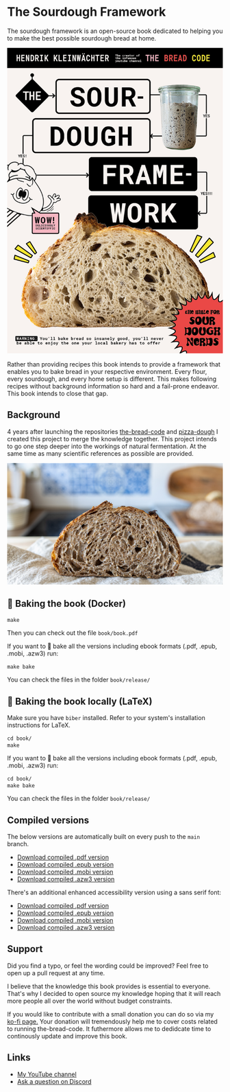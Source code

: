 # The Sourdough Framework

The sourdough framework is an open-source book dedicated to
helping you to make the best possible sourdough bread at home.

![The book cover](book/images/cover-page.jpg)

Rather than providing recipes this book intends to provide a
framework that enables you to bake bread in your respective
environment. Every flour, every sourdough, and every home setup
is different. This makes following recipes without background
information so hard and a fail-prone endeavor. This book
intends to close that gap.

## Background

4 years after launching the repositories [the-bread-code](https://github.com/hendricius/the-bread-code)
and [pizza-dough](https://github.com/hendricius/pizza-dough) I
created this project to merge the knowledge together. This
project intends to go one step deeper into the workings of
natural fermentation. At the same time as many scientific references
as possible are provided.

![A whole wheat sourdough bread](./book/images/whole-wheat-crumb.jpg)


## 🍞 Baking the book (Docker)

```console
make
```

Then you can check out the file `book/book.pdf`

If you want to 🍞 bake all the versions including ebook formats (.pdf, .epub, .mobi, .azw3) run:

```console
make bake
```

You can check the files in  the folder `book/release/`

## 🍞 Baking the book locally (LaTeX)

Make sure you have `biber` installed. Refer to your system's installation
instructions for LaTeX.

```console
cd book/
make
```

If you want to 🍞 bake all the versions including ebook formats (.pdf, .epub, .mobi, .azw3) run:

```console
cd book/
make bake
```

You can check the files in the folder `book/release/`

## Compiled versions

The below versions are automatically built on every push to the `main` branch.

* [Download compiled .pdf version](https://www.the-bread-code.io/book.pdf)
* [Download compiled .epub version](https://www.the-bread-code.io/book.epub)
* [Download compiled .mobi version](https://www.the-bread-code.io/book.mobi)
* [Download compiled .azw3 version](https://www.the-bread-code.io/book.azw3)

There's an additional enhanced accessibility version using a sans serif font:

* [Download compiled .pdf version](https://www.the-bread-code.io/book-sans-serif.pdf)
* [Download compiled .epub version](https://www.the-bread-code.io/book-sans-serif.epub)
* [Download compiled .mobi version](https://www.the-bread-code.io/book-sans-serif.mobi)
* [Download compiled .azw3 version](https://www.the-bread-code.io/book-sans-serif.azw3)

## Support

Did you find a typo, or feel the wording could be improved?
Feel free to open up a pull request at any time.

I believe that the knowledge this book provides is essential to everyone.
That's why I decided to open source my knowledge hoping
that it will reach more people all over the world without
budget constraints.

If you would like to contribute with a small donation you can do so
via my [ko-fi page.](https://breadco.de/book) Your donation will tremendously
help me to cover costs related to running the-bread-code. It futhermore allows
me to dedidcate time to continously update and improve this book.

## Links

* [My YouTube channel](https://youtube.com/c/thebreadcode)
* [Ask a question on Discord](https://breadco.de/discord)
